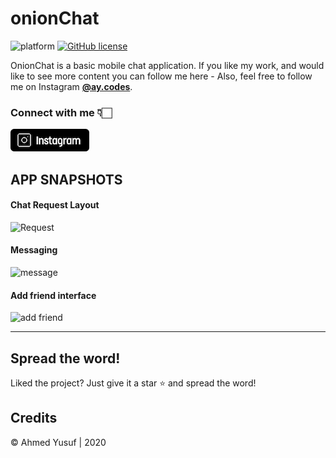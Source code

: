 # onionChat
![platform](https://img.shields.io/badge/PLATFORM-Android-blue)
[![GitHub license](https://img.shields.io/badge/LICENSE-MIT-brightgreen)](LICENSE)

OnionChat is a basic mobile chat application. 
If you like my work, and would like to see more content you can follow me here -
Also, feel free to follow me on Instagram [**@ay.codes**](https://www.instagram.com/ay.codes/).
    

### Connect with me 👇🏻

[![Instagram](https://raw.githubusercontent.com/yusuf-Ao/Android-Stuffs/master/SimpleAnimations/Images/instagram.png)](https://www.instagram.com/ay.codes/) 


##  APP SNAPSHOTS

#### Chat Request Layout

![Request](https://raw.githubusercontent.com/yusuf-Ao/onionChat-ADAProject/master/app/src/main/res/drawable/AdaRqst.png)

#### Messaging

![message](https://raw.githubusercontent.com/yusuf-Ao/onionChat-ADAProject/master/app/src/main/res/drawable/Messaging.png)

#### Add friend interface

![add friend](https://raw.githubusercontent.com/yusuf-Ao/onionChat-ADAProject/master/app/src/main/res/drawable/Add%20friend.png)




---
## Spread the word!
Liked the project? Just give it a star ⭐️ and spread the word!

## Credits
© Ahmed Yusuf | 2020
